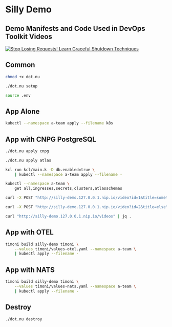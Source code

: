 # Silly Demo

## Demo Manifests and Code Used in DevOps Toolkit Videos

[![Stop Losing Requests! Learn Graceful Shutdown Techniques](https://img.youtube.com/vi/eQPYsGrZW_E/0.jpg)](https://youtu.be/eQPYsGrZW_E)

## Common

```sh
chmod +x dot.nu

./dot.nu setup

source .env
```

## App Alone

```sh
kubectl --namespace a-team apply --filename k8s
```

## App with CNPG PostgreSQL

```sh
./dot.nu apply cnpg

./dot.nu apply atlas

kcl run kcl/main.k -D db.enabled=true \
    | kubectl --namespace a-team apply --filename -

kubectl --namespace a-team \
    get all,ingresses,secrets,clusters,atlasschemas

curl -X POST "http://silly-demo.127.0.0.1.nip.io/video?id=1&title=something"

curl -X POST "http://silly-demo.127.0.0.1.nip.io/video?id=2&title=else"

curl "http://silly-demo.127.0.0.1.nip.io/videos" | jq .
```

## App with OTEL

```sh
timoni build silly-demo timoni \
    --values timoni/values-otel.yaml --namespace a-team \
    | kubectl apply --filename -
```

## App with NATS

```sh
timoni build silly-demo timoni \
    --values timoni/values-nats.yaml --namespace a-team \
    | kubectl apply --filename -
```

## Destroy

```sh
./dot.nu destroy
```
